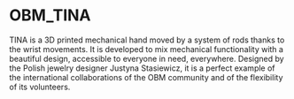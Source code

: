 # OBM_TINA
TINA is a 3D printed mechanical hand moved by a system of rods thanks to the wrist movements. It is developed to mix mechanical functionality with a beautiful design, accessible to everyone in need, everywhere. Designed by the Polish jewelry designer Justyna Stasiewicz, it is a perfect example of the international collaborations of the OBM community and of the flexibility of its volunteers.
